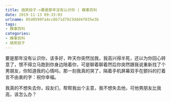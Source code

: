 ```yaml
---
title: 搞笑段子->要是那年没有认识你 | 糗事百科
date: 2019-11-13 09:33:03
urlname: 05d0599fa4cc8b71d7923ddd4f035e3b
tags: 
- 糗事百科
categories:
- 糗事百科
- 搞笑段子
---
```

要是那年没有认识你，该多好，昨天你突然加我，我高兴得半死，还以为你回心转意了，恨不得立马跑到你身边陪着你，可是聊着聊着然后你突然跟我说重新找了个男朋友，你知道我的心情吗，那一刻我真的哭了，隔着手机屏幕双手在颤抖的打着言不由衷的字：祝你幸福。

我真的不想失去你，段友们，帮帮我出个主意，我不想失去他，可他男朋友比我高，该怎么办？


